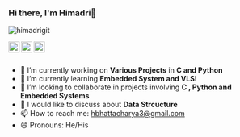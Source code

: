 ### Hi there, I'm Himadri👋
<p align="left"> <img src="https://komarev.com/ghpvc/?username=himadrigit&label=Views&color=blue&style=plastic" alt="himadrigit" /> </p>

<a href="https://linkedin.com/in/himadribhattacharya3/">
  <img align="left" alt="Himadri's Linkdein" width="22px" src="https://cdn.jsdelivr.net/npm/simple-icons@v3/icons/linkedin.svg" />
</a>
<a href="https://github.com/himadrigit">
  <img align="left" alt="Himadri's Github" width="22px" src="https://cdn.jsdelivr.net/npm/simple-icons@v3/icons/github.svg" />
</a>
<a href="https://www.instagram.com/himadribh_/">
  <img align="left" alt="Himadri's Instagram" width="22px" src="https://cdn.jsdelivr.net/npm/simple-icons@v3/icons/instagram.svg" />
</a>


<br/>
<br/>

- 🔭 I’m currently working on **Various Projects** in **C and Python**
- 🌱 I’m currently learning **Embedded System and VLSI**
- 👯 I’m looking to collaborate in projects involving **C , Python and Embedded Systems**
- 💬 I would like to discuss about **Data Strcucture**
- 📫 How to reach me:  hbhattacharya3@gmail.com 
- 😄 Pronouns: He/His

